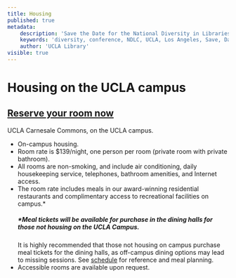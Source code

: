 ```yaml
---
title: Housing
published: true
metadata:
    description: 'Save the Date for the National Diversity in Libraries Conference (NDLC) 2016 UCLA, Los Angeles, California where library staff discuss issues relating to diversity.'
    keywords: 'diversity, conference, NDLC, UCLA, Los Angeles, Save, Date, national, 2016, what is diversity, diversity committee, housing, cost, venue, rates'
    author: 'UCLA Library'
visible: true
---
```


# Housing on the UCLA campus
## <a href="https://uclarh.webhotel.microsdc.us/bp/search_rooms.jsp?groupCode=LIB6A&checkinYear=2016&checkinDay=9&checkinMonth=8&numberOfNights=4&numberOfRooms=1&numberOfAdults=1" target="_blank">Reserve your room now</a>

UCLA Carnesale Commons, on the UCLA campus.
+ On-campus housing.
+ Room rate is $139/night, one person per room (private room with private bathroom). 
+ All rooms are non-smoking, and include air conditioning, daily housekeeping service, telephones, bathroom 
 amenities, and Internet access.
+ The room rate includes meals in our award-winning residential restaurants and complimentary access to recreational
  facilities on campus.*
    ##### *Meal tickets will be available for purchase in the dining halls for those not housing on the UCLA Campus. 
    It is highly recommended that those not housing on campus purchase meal tickets for the dining halls, as 
    off-campus dining options may lead to missing sessions. See [schedule](../04.schedule) for reference and 
    meal planning.
+ Accessible rooms are available upon request.